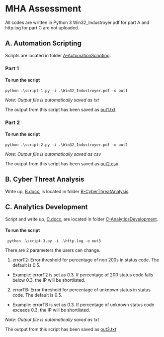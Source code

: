 # MHA Assessment
All codes are written in Python 3
Win32_Industroyer.pdf for part A and http.log for part C are not uploaded.
## A. Automation Scripting
Scripts are located in folder [A-AutomationScripting](./A-AutomationScripting).
### Part 1
####  To run the script
```
python .\script-1.py -i .\Win32_Industroyer.pdf -o out1     
```
*Note: Output file is automatically saved as txt*

The output from this script has been saved as [out1.txt](./A-AutomationScripting/out1.txt)

### Part 2
#### To run the script
```
python .\script-2.py -i .\Win32_Industroyer.pdf -o out2
```
*Note: Output file is automatically saved as csv*

The output from this script has been saved as [out2.csv](./A-AutomationScripting/out2.csv)

## B. Cyber Threat Analysis
Write up, [B.docx](./B-CyberThreatAnalysis/B.docx), is located in folder [B-CyberThreatAnalysis](./B-CyberThreatAnalysis).

## C. Analytics Development
Script and write up, [C.docx](./C-AnalyticsDevelopment/C.docx), are located in folder [C-AnalyticsDevelopment](./C-AnalyticsDevelopment).
####  To run the script
```
 python .\script-3.py -i .\http.log -o out3
```
There are 2 parameters the users can change.
1. errorT2: Error threshold for percentage of non 200s in status code. The default is 0.5.
+ Example: errorT2 is set as 0.3. If percentage of 200 status code falls below 0.3, the IP will be shortlisted.

2. errorTB: Error threshold for percentage of unknown status in status code. The default is 0.5.
+ Example: errorTB is set as 0.3. If percentage of unknown status code exceeds 0.3, the IP will be shortlisted.

*Note: Output file is automatically saved as txt*

The output from this script has been saved as [out3.txt](./C-AnalyticsDevelopment/out3.txt)
